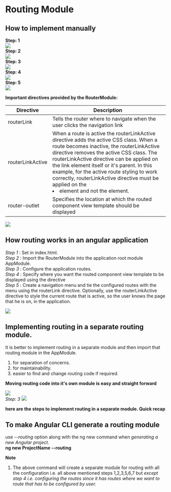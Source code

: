 # Routing Module  
## How to implement manually   
**Step: 1**   
![](https://github.com/deepakkum21/Angular/blob/master/AngularModule/image/setting%20routing%20manually-Step1.PNG)    
**Step: 2**   
![](https://github.com/deepakkum21/Angular/blob/master/AngularModule/image/setting%20routing%20manually-Step2.PNG)    
**Step: 3**   
![](https://github.com/deepakkum21/Angular/blob/master/AngularModule/image/setting%20routing%20manually-Step3.PNG)    
**Step: 4**   
![](https://github.com/deepakkum21/Angular/blob/master/AngularModule/image/setting%20routing%20manually-Step4.PNG)    
**Step: 5**   
![](https://github.com/deepakkum21/Angular/blob/master/AngularModule/image/setting%20routing%20manually-Step5.PNG) 

**Important directives provided by the RouterModule:**   

| **Directive** | **Description** |
| ------------- | --------------- |
| routerLink | Tells the router where to navigate when the user clicks the navigation link   
| routerLinkActive |  When a route is active the routerLinkActive directive adds the active CSS class. When a route becomes inactive, the routerLinkActive directive removes the active CSS class. The routerLinkActive directive can be applied on the link element itself or it's parent. In this example, for the active route styling to work correctly, routerLinkActive directive must be applied on the <li> element and not the <a> element. |
| router-outlet | Specifies the location at which the routed component view template should be displayed  |    

![](https://github.com/deepakkum21/Angular/blob/master/AngularModule/image/routing%20imp%20directive.PNG)


## How routing works in an angular application  
*Step 1* : Set <base href> in index.html.    
*Step 2* : Import the RouterModule into the application root module AppModule.   
*Step 3* : Configure the application routes.    
*Step 4* : Specify where you want the routed component view template to be displayed using the <router-outlet> directive  
*Step 5* : Create a navigation menu and tie the configured routes with the menu using the routerLink directive. Optionally, use the routerLinkActive directive to style the current route that is active, so the user knows the page that he is on, in the application.   

![](https://github.com/deepakkum21/Angular/blob/master/AngularModule/image/how%20routing%20works.PNG)      

## Implementing routing in a separate routing module.   
It is better to implement routing in a separate module and then import that routing module in the AppModule.  
1. for separation of concerns.
2. for maintainability.
3. easier to find and change routing code if required.

**Moving routing code into it's own module is easy and straight forward** 
 
![](https://github.com/deepakkum21/Angular/blob/master/AngularModule/image/moving%20routing%20to%20dep%20module%20-step1%2C2.PNG)   
*Step: 3*
![](https://github.com/deepakkum21/Angular/blob/master/AngularModule/image/moving%20routing%20to%20dep%20module%20-step3.PNG)  


**here are the steps to implement routing in a separate module. Quick recap**  
![]()


## To make Angular CLI generate a routing module  
use *--routing* option along with the ng new command when *generating a new Angular project*.   
**ng new ProjectName --routing**  

**Note** 
1. The above command will create a separate module for routing with all the configuration i.e. all above mentioned steps 1,2,3,5,6,7 but *except step 4 i.e. configuring the routes since it has routes where we want to route that has to be configured by user.*



